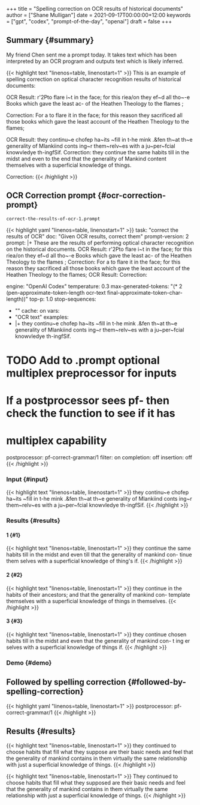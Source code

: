 +++
title = "Spelling correction on OCR results of historical documents"
author = ["Shane Mulligan"]
date = 2021-09-17T00:00:00+12:00
keywords = ["gpt", "codex", "prompt-of-the-day", "openai"]
draft = false
+++

## Summary {#summary}

My friend Chen sent me a prompt today. It
takes text which has been interpreted by an
OCR program and outputs text which is likely
inferred.

{{< highlight text "linenos=table, linenostart=1" >}}
This is an example of spelling correction on optical character recognition results of historical
documents:

OCR Result: r'2Pto flare i~t in the face; for this riea/on they ef~d all tho~-e Books which gave the
least ac- of the Heathen Theology to the flames ;

Correction: For a to flare it in the face; for this reason they sacrificed all those books which gave
the least account of the Heathen Theology to the flames;

OCR Result: they continu~e chofep ha~its ~fill in t-he mink .&fen th~at th~e generality of
Mlankiind conts ing~r them~relv~es with a ju~per~fcial knowvledye th-ingfSif.
Correction: they continue the same habits till in the midst and even to the end that the generality
of Mankind content themselves with a superficial knowledge of things.

Correction:
{{< /highlight >}}


## OCR Correction prompt {#ocr-correction-prompt}

`correct-the-results-of-ocr-1.prompt`

{{< highlight yaml "linenos=table, linenostart=1" >}}
task: "correct the results of OCR"
doc: "Given OCR results, correct them"
prompt-version: 2
prompt: |+
    These are the results of performing optical character recognition on the historical documents.
    <delim>
    OCR Result:
    <delim>
    r'2Pto flare i~t in the face; for this riea/on they ef~d all tho~-e Books which gave the least ac- of the Heathen Theology to the flames ;
    <delim>
    Correction:
    <delim>
    For a to flare it in the face; for this reason they sacrificed all those books which gave the least account of the Heathen Theology to the flames;
    <delim>
    OCR Result:
    <delim>
    <OCR text>
    <delim>
    Correction:
    <delim>

engine: "OpenAI Codex"
temperature: 0.3
max-generated-tokens: "(* 2 (pen-approximate-token-length ocr-text final-approximate-token-char-length))"
top-p: 1.0
stop-sequences:
- "<delim>"
cache: on
vars:
- "OCR text"
examples:
- |+
  they continu~e chofep ha~its ~fill in t-he mink .&fen th~at th~e generality of
  Mlankiind conts ing~r them~relv~es with a ju~per~fcial knowvledye th-ingfSif.
# TODO Add to .prompt optional multiplex preprocessor for inputs
# If a postprocessor sees pf- then check the function to see if it has
# multiplex capability
postprocessor: pf-correct-grammar/1
filter: on
completion: off
insertion: off
{{< /highlight >}}


### Input {#input}

{{< highlight text "linenos=table, linenostart=1" >}}
they continu~e chofep ha~its ~fill in t-he mink .&fen th~at th~e generality of
Mlankiind conts ing~r them~relv~es with a ju~per~fcial knowvledye th-ingfSif.
{{< /highlight >}}


### Results {#results}


#### 1 {#1}

{{< highlight text "linenos=table, linenostart=1" >}}
they continue the same habits till in the
midst and even till that the generality of
mankind con- tinue them selves with a
superficial knowledge of thing's if.
{{< /highlight >}}


#### 2 {#2}

{{< highlight text "linenos=table, linenostart=1" >}}
they continue in the habits of their
ancestors; and that the generality of mankind
con- template themselves with a superficial
knowledge of things in themselves.
{{< /highlight >}}


#### 3 {#3}

{{< highlight text "linenos=table, linenostart=1" >}}
they continue chosen habits till in the midst
and even that the generality of mankind con-
t ing er
selves with a superficial knowledge
of things if.
{{< /highlight >}}


### Demo {#demo}

<!-- Play on asciinema.com -->
<!-- <a title="asciinema recording" href="https://asciinema.org/a/idXGC3F3Ay0OymoyPOm8hLB6X" target="_blank"><img alt="asciinema recording" src="https://asciinema.org/a/idXGC3F3Ay0OymoyPOm8hLB6X.svg" /></a> -->
<!-- Play on the blog -->
<script src="https://asciinema.org/a/idXGC3F3Ay0OymoyPOm8hLB6X.js" id="asciicast-idXGC3F3Ay0OymoyPOm8hLB6X" async></script>


## Followed by spelling correction {#followed-by-spelling-correction}

{{< highlight yaml "linenos=table, linenostart=1" >}}
postprocessor: pf-correct-grammar/1
{{< /highlight >}}


## Results {#results}

{{< highlight text "linenos=table, linenostart=1" >}}
they continued to choose habits that fill
what they suppose are their basic needs and
feel that the generality of mankind contains
in them virtually the same relationship with
just a superficial knowledge of things.
{{< /highlight >}}

{{< highlight text "linenos=table, linenostart=1" >}}
They continued to choose
habits that fill what they supposed are their
basic needs and feel that the generality of
mankind contains in them virtually the same
relationship with just a superficial
knowledge of things.
{{< /highlight >}}